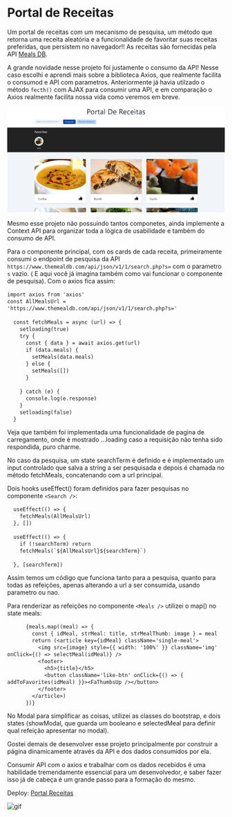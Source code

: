 # Portal de Receitas

Um portal de receitas com um mecanismo de pesquisa, um método que retorna uma receita aleatória e a funcionalidade de favoritar suas receitas preferidas, que persistem no navegador!!
As receitas são fornecidas pela API [Meals DB](https://www.themealdb.com/api.php).

A grande novidade nesse projeto foi justamente o consumo da API! Nesse caso escolhi e aprendi mais sobre a biblioteca Axios, que realmente facilita o consumod e API com parametros. Anteriormente já havia utilzado o método `fecth()` com AJAX para consumir uma API, e em comparação o Axios realmente facilita nossa vida como veremos em breve.

![img](img/receitas.png)

Mesmo esse projeto não possuindo tantos componetes, ainda implemente a Context API para organizar toda a lógica de usabilidade e também do consumo de API.

Para o componente principal, com os cards de cada receita, primeiramente consumi o endpoint de pesquisa da API `https://www.themealdb.com/api/json/v1/1/search.php?s=` com o parametro `s` vazio. ( E aqui você já imagina também como vai funcionar o componente de pesquisa). Com o axios fica assim:
```
import axios from 'axios'
const AllMealsUrl = 'https://www.themealdb.com/api/json/v1/1/search.php?s='

  const fetchMeals = async (url) => {
    setloading(true)
    try {
      const { data } = await axios.get(url)
      if (data.meals) {
        setMeals(data.meals)
      } else {
        setMeals([])
      }

    } catch (e) {
      console.log(e.response)
    }
    setloading(false)
  }
```

Veja que também foi implementada uma funcionalidade de pagina de carregamento, onde é mostrado ...loading caso a requisição não tenha sido respondida, puro charme.

No caso da pesquisa, um state searchTerm é definido e é implementado um input controlado que salva a string a ser pesquisada e depois é chamada no método fetchMeals, concatenando com a url principal.

Dois hooks useEffect() foram definidos para fazer pesquisas no componente `<Search />`:
```
  useEffect(() => {
    fetchMeals(AllMealsUrl)
  }, [])

  useEffect(() => {
    if (!searchTerm) return
    fetchMeals(`${AllMealsUrl}${searchTerm}`)

  }, [searchTerm])
```
Assim temos um código que funciona tanto para a pesquisa, quanto para todas as refeições, apenas alterando a url a ser consumida, usando parametro ou nao.

Para renderizar as refeições no componente `<Meals />` utilizei o map() no state meals:
```
      {meals.map((meal) => {
        const { idMeal, strMeal: title, strMealThumb: image } = meal
        return (<article key={idMeal} className='single-meal'>
          <img src={image} style={{ width: '100%' }} className='img' onClick={() => selectMeal(idMeal)} />
          <footer>
            <h5>{title}</h5>
            <button className='like-btn' onClick={() => { addToFavorites(idMeal) }}><FaThumbsUp /></button>
          </footer>
        </article>)
      })}
```
No Modal para simplificar as coisas, utilizei as classes do bootstrap, e dois states (showModal, que guarda um booleano e selectedMeal para definir qual refeição apresentar no modal).

Gostei demais de desenvolver esse projeto principalmente por construir a página dinamicamente através da API e dos dados consumidos por ela.

Consumir API com o axios e trabalhar com os dados recebidos é uma habilidade tremendamente essencial para um desenvolvedor, e saber fazer isso já de cabeça é um grande passo para a formação do mesmo.

Deploy:
[Portal Receitas](https://portal-receitas-git-main-lucas-vieira-r.vercel.app)

![gif](img/recipes.gif)


